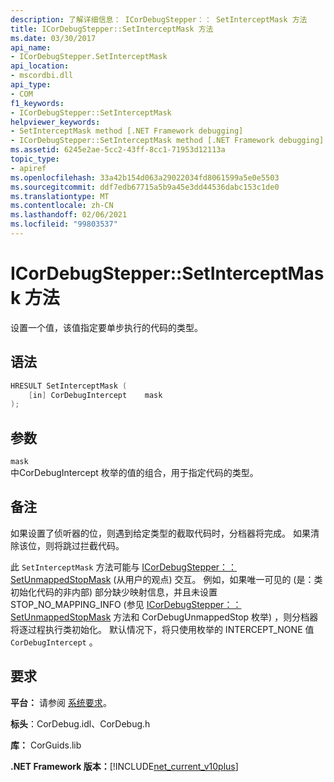 ```yaml
---
description: 了解详细信息： ICorDebugStepper：： SetInterceptMask 方法
title: ICorDebugStepper::SetInterceptMask 方法
ms.date: 03/30/2017
api_name:
- ICorDebugStepper.SetInterceptMask
api_location:
- mscordbi.dll
api_type:
- COM
f1_keywords:
- ICorDebugStepper::SetInterceptMask
helpviewer_keywords:
- SetInterceptMask method [.NET Framework debugging]
- ICorDebugStepper::SetInterceptMask method [.NET Framework debugging]
ms.assetid: 6245e2ae-5cc2-43ff-8cc1-71953d12113a
topic_type:
- apiref
ms.openlocfilehash: 33a42b154d063a29022034fd8061599a5e0e5503
ms.sourcegitcommit: ddf7edb67715a5b9a45e3dd44536dabc153c1de0
ms.translationtype: MT
ms.contentlocale: zh-CN
ms.lasthandoff: 02/06/2021
ms.locfileid: "99803537"
---
```

# <a name="icordebugsteppersetinterceptmask-method"></a>ICorDebugStepper::SetInterceptMask 方法

设置一个值，该值指定要单步执行的代码的类型。  
  
## <a name="syntax"></a>语法  
  
```cpp  
HRESULT SetInterceptMask (  
    [in] CorDebugIntercept    mask  
);  
```  
  
## <a name="parameters"></a>参数  

 `mask`  
 中CorDebugIntercept 枚举的值的组合，用于指定代码的类型。  
  
## <a name="remarks"></a>备注  

 如果设置了侦听器的位，则遇到给定类型的截取代码时，分档器将完成。 如果清除该位，则将跳过拦截代码。  
  
 此 `SetInterceptMask` 方法可能与 [ICorDebugStepper：： SetUnmappedStopMask](icordebugstepper-setunmappedstopmask-method.md) (从用户的观点) 交互。 例如，如果唯一可见的 (是：类初始化代码的非内部) 部分缺少映射信息，并且未设置 STOP_NO_MAPPING_INFO (参见 [ICorDebugStepper：： SetUnmappedStopMask](icordebugstepper-setunmappedstopmask-method.md) 方法和 CorDebugUnmappedStop 枚举) ，则分档器将逐过程执行类初始化。 默认情况下，将只使用枚举的 INTERCEPT_NONE 值 `CorDebugIntercept` 。  
  
## <a name="requirements"></a>要求  

 **平台：** 请参阅 [系统要求](../../get-started/system-requirements.md)。  
  
 **标头**：CorDebug.idl、CorDebug.h  
  
 **库：** CorGuids.lib  
  
 **.NET Framework 版本：**[!INCLUDE[net_current_v10plus](../../../../includes/net-current-v10plus-md.md)]
